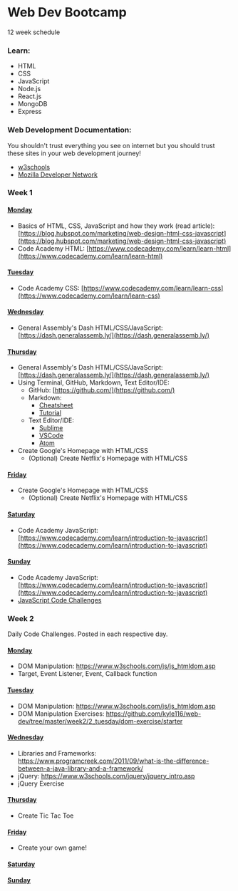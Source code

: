 # Web Dev Bootcamp

12 week schedule

### Learn:
* HTML
* CSS
* JavaScript
* Node.js
* React.js
* MongoDB
* Express

### Web Development Documentation:
You shouldn't trust everything you see on internet but you should trust these sites in your web development journey!

* [w3schools](https://www.w3schools.com/)
* [Mozilla Developer Network](https://developer.mozilla.org/en-US/)

### Week 1
#### [Monday](https://github.com/kyle116/web-dev/tree/master/week1/1_monday)
* Basics of HTML, CSS, JavaScript and how they work (read article): [https://blog.hubspot.com/marketing/web-design-html-css-javascript](https://blog.hubspot.com/marketing/web-design-html-css-javascript)
* Code Academy HTML: [https://www.codecademy.com/learn/learn-html](https://www.codecademy.com/learn/learn-html)

#### [Tuesday](https://github.com/kyle116/web-dev/tree/master/week1/2_tuesday)
* Code Academy CSS: [https://www.codecademy.com/learn/learn-css](https://www.codecademy.com/learn/learn-css)

#### [Wednesday](https://github.com/kyle116/web-dev/tree/master/week1/3_wenesday)
* General Assembly's Dash HTML/CSS/JavaScript: [https://dash.generalassemb.ly/](https://dash.generalassemb.ly/)

#### [Thursday](https://github.com/kyle116/web-dev/tree/master/week1/4_thursday)
* General Assembly's Dash HTML/CSS/JavaScript: [https://dash.generalassemb.ly/](https://dash.generalassemb.ly/)
* Using Terminal, GitHub, Markdown, Text Editor/IDE:
	* GitHub: [https://github.com/](https://github.com/)
	* Markdown:
		* [Cheatsheet](https://github.com/adam-p/markdown-here/wiki/Markdown-Cheatsheet)
		* [Tutorial](https://www.markdowntutorial.com/)
	* Text Editor/IDE: 
		* [Sublime](https://www.sublimetext.com/)
		* [VSCode](https://code.visualstudio.com/)
		* [Atom](https://atom.io/)
* Create Google's Homepage with HTML/CSS
	* (Optional) Create Netflix's Homepage with HTML/CSS

#### [Friday](https://github.com/kyle116/web-dev/tree/master/week1/5_friday)
* Create Google's Homepage with HTML/CSS
	* (Optional) Create Netflix's Homepage with HTML/CSS

#### [Saturday](https://github.com/kyle116/web-dev/tree/master/week1/6_saturday)
* Code Academy JavaScript: [https://www.codecademy.com/learn/introduction-to-javascript](https://www.codecademy.com/learn/introduction-to-javascript)

#### [Sunday](https://github.com/kyle116/web-dev/tree/master/week1/7_sunday)
* Code Academy JavaScript: [https://www.codecademy.com/learn/introduction-to-javascript](https://www.codecademy.com/learn/introduction-to-javascript)
* [JavaScript Code Challenges](https://github.com/kyle116/web-dev/tree/master/week1/7_sunday#challenges)


### Week 2
Daily Code Challenges. Posted in each respective day.

#### [Monday](https://github.com/kyle116/web-dev/tree/master/week2/1_monday)
* DOM Manipulation: https://www.w3schools.com/js/js_htmldom.asp
* Target, Event Listener, Event, Callback function

#### [Tuesday](https://github.com/kyle116/web-dev/tree/master/week2/2_tuesday)
* DOM Manipulation: https://www.w3schools.com/js/js_htmldom.asp
* DOM Manipulation Exercises: https://github.com/kyle116/web-dev/tree/master/week2/2_tuesday/dom-exercise/starter

#### [Wednesday](https://github.com/kyle116/web-dev/tree/master/week2/3_wenesday)
* Libraries and Frameworks: https://www.programcreek.com/2011/09/what-is-the-difference-between-a-java-library-and-a-framework/
* jQuery: https://www.w3schools.com/jquery/jquery_intro.asp
* jQuery Exercise

#### [Thursday](https://github.com/kyle116/web-dev/tree/master/week2/4_thursday)
* Create Tic Tac Toe

#### [Friday](https://github.com/kyle116/web-dev/tree/master/week2/5_friday)
* Create your own game!

#### [Saturday](https://github.com/kyle116/web-dev/tree/master/week2/6_saturday)

#### [Sunday](https://github.com/kyle116/web-dev/tree/master/week2/7_sunday)
